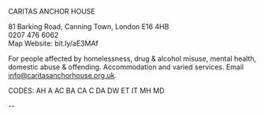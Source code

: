 CARITAS ANCHOR HOUSE

81 Barking Road, Canning Town, London E16 4HB  
0207 476 6062  
Map   Website: bit.ly/aE3MAf  

For people affected by homelessness, drug & alcohol misuse, mental health, domestic abuse & offending. Accommodation and varied services. Email info@caritasanchorhouse.org.uk.

CODES: AH A AC BA CA C DA DW ET IT MH MD

--
